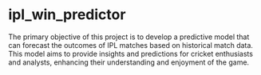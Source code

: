# ipl_win_predictor
The primary objective of this project is to develop a predictive model that can forecast the outcomes of IPL matches based on historical match data. This model aims to provide insights and predictions for cricket enthusiasts and analysts, enhancing their understanding and enjoyment of the game.
